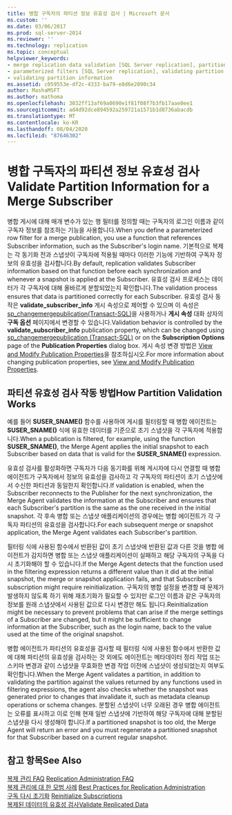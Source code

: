 ```yaml
---
title: 병합 구독자의 파티션 정보 유효성 검사 | Microsoft 문서
ms.custom: ''
ms.date: 03/06/2017
ms.prod: sql-server-2014
ms.reviewer: ''
ms.technology: replication
ms.topic: conceptual
helpviewer_keywords:
- merge replication data validation [SQL Server replication], partitions
- parameterized filters [SQL Server replication], validating partition information
- validating partition information
ms.assetid: c059553e-df2c-4333-ba79-e8d6e2890c34
author: MashaMSFT
ms.author: mathoma
ms.openlocfilehash: 3032ff13af69a0690e1f81f08f7b3fb17aae0ee1
ms.sourcegitcommit: ad4d92dce894592a259721a1571b1d8736abacdb
ms.translationtype: MT
ms.contentlocale: ko-KR
ms.lasthandoff: 08/04/2020
ms.locfileid: "87646302"
---
```

# <a name="validate-partition-information-for-a-merge-subscriber"></a><span data-ttu-id="85c51-102">병합 구독자의 파티션 정보 유효성 검사</span><span class="sxs-lookup"><span data-stu-id="85c51-102">Validate Partition Information for a Merge Subscriber</span></span>
  <span data-ttu-id="85c51-103">병합 게시에 대해 매개 변수가 있는 행 필터를 정의할 때는 구독자의 로그인 이름과 같이 구독자 정보를 참조하는 기능을 사용합니다.</span><span class="sxs-lookup"><span data-stu-id="85c51-103">When you define a parameterized row filter for a merge publication, you use a function that references Subscriber information, such as the Subscriber's login name.</span></span> <span data-ttu-id="85c51-104">기본적으로 복제는 각 동기화 전과 스냅샷이 구독자에 적용될 때마다 이러한 기능에 기반하여 구독자 정보의 유효성을 검사합니다.</span><span class="sxs-lookup"><span data-stu-id="85c51-104">By default, replication validates Subscriber information based on that function before each synchronization and whenever a snapshot is applied at the Subscriber.</span></span> <span data-ttu-id="85c51-105">유효성 검사 프로세스는 데이터가 각 구독자에 대해 올바르게 분할되었는지 확인합니다.</span><span class="sxs-lookup"><span data-stu-id="85c51-105">The validation process ensures that data is partitioned correctly for each Subscriber.</span></span> <span data-ttu-id="85c51-106">유효성 검사 동작은 **validate_subscriber_info** 게시 속성으로 제어할 수 있으며 이 속성은 [sp_changemergepublication&#40;Transact-SQL&#41;](/sql/relational-databases/system-stored-procedures/sp-changemergepublication-transact-sql)을 사용하거나 **게시 속성** 대화 상자의 **구독 옵션** 페이지에서 변경할 수 있습니다.</span><span class="sxs-lookup"><span data-stu-id="85c51-106">Validation behavior is controlled by the **validate_subscriber_info** publication property, which can be changed using [sp_changemergepublication &#40;Transact-SQL&#41;](/sql/relational-databases/system-stored-procedures/sp-changemergepublication-transact-sql) or on the **Subscription Options** page of the **Publication Properties** dialog box.</span></span> <span data-ttu-id="85c51-107">게시 속성 변경 방법은 [View and Modify Publication Properties](publish/view-and-modify-publication-properties.md)을 참조하십시오.</span><span class="sxs-lookup"><span data-stu-id="85c51-107">For more information about changing publication properties, see [View and Modify Publication Properties](publish/view-and-modify-publication-properties.md).</span></span>  
  
## <a name="how-partition-validation-works"></a><span data-ttu-id="85c51-108">파티션 유효성 검사 작동 방법</span><span class="sxs-lookup"><span data-stu-id="85c51-108">How Partition Validation Works</span></span>  
 <span data-ttu-id="85c51-109">예를 들어 **SUSER_SNAME()** 함수를 사용하여 게시를 필터링할 때 병합 에이전트는 **SUSER_SNAME()** 식에 유효한 데이터를 기준으로 초기 스냅샷을 각 구독자에 적용합니다.</span><span class="sxs-lookup"><span data-stu-id="85c51-109">When a publication is filtered, for example, using the function **SUSER_SNAME()**, the Merge Agent applies the initial snapshot to each Subscriber based on data that is valid for the **SUSER_SNAME()** expression.</span></span>  
  
 <span data-ttu-id="85c51-110">유효성 검사를 활성화하면 구독자가 다음 동기화를 위해 게시자에 다시 연결할 때 병합 에이전트가 구독자에서 정보의 유효성을 검사하고 각 구독자의 파티션이 초기 스냅샷에서 수신한 파티션과 동일한지 확인합니다.</span><span class="sxs-lookup"><span data-stu-id="85c51-110">If validation is enabled, when the Subscriber reconnects to the Publisher for the next synchronization, the Merge Agent validates the information at the Subscriber and ensures that each Subscriber's partition is the same as the one received in the initial snapshot.</span></span> <span data-ttu-id="85c51-111">각 후속 병합 또는 스냅샷 애플리케이션의 경우에는 병합 에이전트가 각 구독자 파티션의 유효성을 검사합니다.</span><span class="sxs-lookup"><span data-stu-id="85c51-111">For each subsequent merge or snapshot application, the Merge Agent validates each Subscriber's partition.</span></span>  
  
 <span data-ttu-id="85c51-112">필터링 식에 사용된 함수에서 반환된 값이 초기 스냅샷에 반환된 값과 다른 것을 병합 에이전트가 감지하면 병합 또는 스냅샷 애플리케이션이 실패하고 해당 구독자의 구독을 다시 초기화해야 할 수 있습니다.</span><span class="sxs-lookup"><span data-stu-id="85c51-112">If the Merge Agent detects that the function used in the filtering expression returns a different value than it did at the initial snapshot, the merge or snapshot application fails, and that Subscriber's subscription might require reinitialization.</span></span> <span data-ttu-id="85c51-113">구독자의 병합 설정을 변경할 때 문제가 발생하지 않도록 하기 위해 재초기화가 필요할 수 있지만 로그인 이름과 같은 구독자의 정보를 원래 스냅샷에서 사용된 값으로 다시 변경만 해도 됩니다.</span><span class="sxs-lookup"><span data-stu-id="85c51-113">Reinitialization might be necessary to prevent problems that can arise if the merge settings of a Subscriber are changed, but it might be sufficient to change information at the Subscriber, such as the login name, back to the value used at the time of the original snapshot.</span></span>  
  
 <span data-ttu-id="85c51-114">병합 에이전트가 파티션의 유효성을 검사할 때 필터링 식에 사용된 함수에서 반환한 값에 대해 파티션의 유효성을 검사하는 것 외에도 에이전트는 메타데이터 정리 작업 또는 스키마 변경과 같이 스냅샷을 무효화한 변경 작업 이전에 스냅샷이 생성되었는지 여부도 확인합니다.</span><span class="sxs-lookup"><span data-stu-id="85c51-114">When the Merge Agent validates a partition, in addition to validating the partition against the values returned by any functions used in filtering expressions, the agent also checks whether the snapshot was generated prior to changes that invalidate it, such as metadata cleanup operations or schema changes.</span></span> <span data-ttu-id="85c51-115">분할된 스냅샷이 너무 오래된 경우 병합 에이전트는 오류를 표시하고 이로 인해 현재 일반 스냅샷에 기반하여 해당 구독자에 대해 분할된 스냅샷을 다시 생성해야 합니다.</span><span class="sxs-lookup"><span data-stu-id="85c51-115">If a partitioned snapshot is too old, the Merge Agent will return an error and you must regenerate a partitioned snapshot for that Subscriber based on a current regular snapshot.</span></span>  
  
## <a name="see-also"></a><span data-ttu-id="85c51-116">참고 항목</span><span class="sxs-lookup"><span data-stu-id="85c51-116">See Also</span></span>  
 <span data-ttu-id="85c51-117">[복제 관리 FAQ](administration/frequently-asked-questions-for-replication-administrators.md) </span><span class="sxs-lookup"><span data-stu-id="85c51-117">[Replication Administration FAQ](administration/frequently-asked-questions-for-replication-administrators.md) </span></span>  
 <span data-ttu-id="85c51-118">[복제 관리에 대 한 모범 사례](administration/best-practices-for-replication-administration.md) </span><span class="sxs-lookup"><span data-stu-id="85c51-118">[Best Practices for Replication Administration](administration/best-practices-for-replication-administration.md) </span></span>  
 <span data-ttu-id="85c51-119">[구독 다시 초기화](reinitialize-subscriptions.md) </span><span class="sxs-lookup"><span data-stu-id="85c51-119">[Reinitialize Subscriptions](reinitialize-subscriptions.md) </span></span>  
 [<span data-ttu-id="85c51-120">복제된 데이터의 유효성 검사</span><span class="sxs-lookup"><span data-stu-id="85c51-120">Validate Replicated Data</span></span>](validate-data-at-the-subscriber.md)  
  
  
